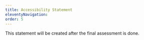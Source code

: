 ```yaml
---
title: Accessibility Statement
eleventyNavigation:
order: 5
---
```


This statement will be created after the final assessment is done.
